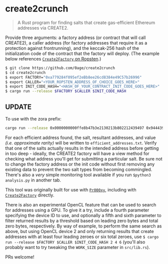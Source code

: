 # create2crunch

> A Rust program for finding salts that create gas-efficient Ethereum addresses via CREATE2.

Provide three arguments: a factory address (or contract that will call CREATE2), a caller address (for factory addresses that require it as a protection against frontrunning), and the keccak-256 hash of the initialization code of the contract that the factory will deploy. (The example below references [`Create2Factory` on Ropsten](https://ropsten.etherscan.io/address/0xa779284f095ef2eBb8ee26cd8384e49C57b26996).)

```sh
$ git clone https://github.com/0age/create2crunch
$ cd create2crunch
$ export FACTORY="0xa779284f095ef2eBb8ee26cd8384e49C57b26996"
$ export CALLER="<YOUR_ROPSTEN_ADDRESS_OF_CHOICE_GOES_HERE>"
$ export INIT_CODE_HASH="<HASH_OF_YOUR_CONTRACT_INIT_CODE_GOES_HERE>"
$ cargo run --release $FACTORY $CALLER $INIT_CODE_HASH
```

## UPDATE

To use with the zora prefix:
```sh
cargo run --release 0x0000000000ffe8b47b3e2130213b802212439497 0x9444390c01Dd5b7249E53FAc31290F7dFF53450D 0x043e1feac23293ca2d8621097e676a60cf43513011db4a9e26d6f0e6445ae144 0
```

For each efficient address found, the salt, resultant addresses, and value *(i.e. approximate rarity)* will be written to `efficient_addresses.txt`. Verify that one of the salts actually results in the intended address before getting in too deep - ideally, the CREATE2 factory will have a view method for checking what address you'll get for submitting a particular salt. Be sure not to change the factory address or the init code without first removing any existing data to prevent the two salt types from becoming commingled. There's also a *very* simple monitoring tool available if you run `$python3 analysis.py` in another tab.

This tool was originally built for use with [`Pr000xy`](https://github.com/0age/Pr000xy), including with [`Create2Factory`](https://github.com/0age/Pr000xy/blob/master/contracts/Create2Factory.sol) directly.

There is also an experimental OpenCL feature that can be used to search for addresses using a GPU. To give it a try, include a fourth parameter specifying the device ID to use, and optionally a fifth and sixth parameter to filter returned results by a threshold based on leading zero bytes and total zero bytes, respectively. By way of example, to perform the same search as above, but using OpenCL device 2 and only returning results that create addresses with at least four leading zeroes or six total zeroes, use `$ cargo run --release $FACTORY $CALLER $INIT_CODE_HASH 2 4 6` (you'll also probably want to try tweaking the `WORK_SIZE` parameter in `src/lib.rs`).

PRs welcome!
